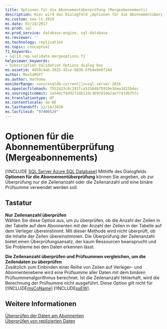 ```yaml
---
title: Optionen für die Abonnementüberprüfung (Mergeabonnements)
description: Hier wird das Dialogfeld „Optionen für die Abonnementüberprüfung“ in SQL Server Management Studio (SSMS) beschrieben.
ms.custom: seo-lt-2019
ms.date: 03/14/2017
ms.prod: sql
ms.prod_service: database-engine, sql-database
ms.reviewer: ''
ms.technology: replication
ms.topic: conceptual
f1_keywords:
- sql13.rep.validate.mergeoptions.f1
helpviewer_keywords:
- Subscription Validation Options dialog box
ms.assetid: 4958c4ab-2025-42ce-b836-6fb4e9e6f24d
author: MashaMSFT
ms.author: mathoma
monikerRange: =azuresqldb-current||>=sql-server-2016
ms.openlocfilehash: 7552433c0c291fca53164bf5919e3dea3d23b4ec
ms.sourcegitcommit: 1a544cf4dd2720b124c3697d1e62ae7741db757c
ms.translationtype: HT
ms.contentlocale: de-DE
ms.lasthandoff: 12/14/2020
ms.locfileid: "97406529"
---
```

# <a name="subscription-validation-options-merge-subscriptions"></a>Optionen für die Abonnementüberprüfung (Mergeabonnements)
[!INCLUDE [SQL Server Azure SQL Database](../../includes/applies-to-version/sql-asdb.md)]
  Mithilfe des Dialogfelds **Optionen für die Abonnementüberprüfung** können Sie angeben, ob zur Überprüfung nur die Zeilenanzahl oder die Zeilenanzahl und eine binäre Prüfsumme verwendet werden soll.  
  
## <a name="options"></a>Tastatur  
 **Nur Zeilenanzahl überprüfen**  
 Wählen Sie diese Option aus, um zu überprüfen, ob die Anzahl der Zeilen in der Tabelle auf dem Abonnenten mit der Anzahl der Zeilen in der Tabelle auf dem Verleger übereinstimmt. Mit dieser Methode wird nicht überprüft, ob die Inhalte der Zeilen übereinstimmen. Die Überprüfung der Zeilenanzahl bietet einen Überprüfungsansatz, der kaum Ressourcen beansprucht und Sie Probleme bei den Daten erkennen lässt.  
  
 **Die Zeilenanzahl überprüfen und Prüfsummen vergleichen, um die Zeilendaten zu überprüfen**  
 Zusätzlich zum Einbinden einer Reihe von Zeilen auf Verleger- und Abonnentenebene wird eine Prüfsumme aller Daten mit dem binären Prüfsummenalgorithmus berechnet. Ist die Zeilenanzahl fehlerhaft, wird die Berechnung der Prüfsumme nicht ausgeführt. Diese Option gilt nicht für [!INCLUDE[msCoName](../../includes/msconame-md.md)] [!INCLUDE[ssEW](../../includes/ssew-md.md)].  
  
## <a name="see-also"></a>Weitere Informationen  
 [Überprüfen der Daten am Abonnenten](../../relational-databases/replication/validate-data-at-the-subscriber.md)   
 [Überprüfen von replizierten Daten](../../relational-databases/replication/validate-data-at-the-subscriber.md)  
  
  
